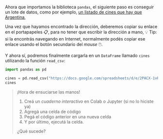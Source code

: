 Ahora que importamos la biblioteca `pandas`, el siguiente paso es conseguir un lote de datos, como por ejemplo, [un listado de cines que hay que Argentina](https://docs.google.com/spreadsheets/d/e/2PACX-1vRSa9oM9fC-QlT7VOeGhZQtrWnlNSTsk3U8DWGTOXUWtPH6u9o5O5eZ0kTg8mFTwAn9vMdGRK7o2SPB/pub?gid=969960562&single=true&output=csv),

Una vez que hayamos encontrado la dirección, deberemos copiar su enlace en el portapapeles 📋, para no tener que escribir la dirección a mano, 💡 Tip: si la encontrás navegando en Internet, normalmente podés copiar ese enlace usando el botón secundario del _mouse_ 🖱️.

Y ahora sí, podremos finalmente cargarla en un `DataFrame` llamado `cines` utilizando la función `read_csv`:

```python
import pandas as pd

cines = pd.read_csv("https://docs.google.com/spreadsheets/d/e/2PACX-1vRSa9oM9fC-QlT7VOeGhZQtrWnlNSTsk3U8DWGTOXUWtPH6u9o5O5eZ0kTg8mFTwAn9vMdGRK7o2SPB/pub?gid=969960562&single=true&output=csv")
cines
```

> ¡Hora de ensuciarse las manos! 
> 
> 1. Creá un _cuaderno interactivo_ en Colab o Jupyter (si no lo hiciste ya)
> 2. Agregá una celda de código
> 3. Pegá el código anterior en una nueva celda
> 4. Y por último, ejecutá la celda. 
>
> ¿Qué sucede? 
